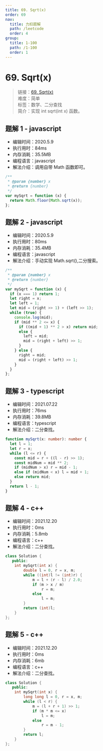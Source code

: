 ```yaml
---
title: 69. Sqrt(x)
order: 69
nav:
  title: 力扣题解
  path: /leetcode
  order: 4
group:
  title: 1-100
  path: /1-100
  order: 1
---
```


# 69. Sqrt(x)

> 链接：[69. Sqrt(x)](https://leetcode-cn.com/problems/sqrtx/)  
> 难度：简单  
> 标签：数学、二分查找  
> 简介：实现 int sqrt(int x) 函数。

## 题解 1 - javascript

- 编辑时间：2020.5.9
- 执行用时：84ms
- 内存消耗：35.5MB
- 编程语言：javascript
- 解法介绍：调用自带 Math 函数即可。

```javascript
/**
 * @param {number} x
 * @return {number}
 */
var mySqrt = function (x) {
  return Math.floor(Math.sqrt(x));
};
```

## 题解 2 - javascript

- 编辑时间：2020.5.9
- 执行用时：80ms
- 内存消耗：35.4MB
- 编程语言：javascript
- 解法介绍：手动实现 Math.sqrt(),二分搜索。

```javascript
/**
 * @param {number} x
 * @return {number}
 */
var mySqrt = function (x) {
  if (x === 1) return 1;
  let right = x;
  let left = 1;
  let mid = (right >> 1) + (left >> 1);
  while (true) {
    console.log(mid);
    if (mid ** 2 <= x) {
      if ((mid + 1) ** 2 > x) return mid;
      else {
        left = mid;
        mid = (right + left) >> 1;
      }
    } else {
      right = mid;
      mid = (right + left) >> 1;
    }
  }
};
```

## 题解 3 - typescript

- 编辑时间：2021.07.22
- 执行用时：76ms
- 内存消耗：39.8MB
- 编程语言：typescript
- 解法介绍：二分查找。

```typescript
function mySqrt(x: number): number {
  let l = 1;
  let r = x;
  while (l <= r) {
    const mid = r + ((l - r) >> 1);
    const midNum = mid ** 2;
    if (midNum > x) r = mid - 1;
    else if (midNum < x) l = mid + 1;
    else return mid;
  }
  return l - 1;
}
```

## 题解 4 - c++

- 编辑时间：2021.12.20
- 执行用时：0ms
- 内存消耗：5.8mb
- 编程语言：c++
- 解法介绍：二分查找。

```c++
class Solution {
   public:
    int mySqrt(int x) {
        double l = 0, r = x, m;
        while ((int)l != (int)r) {
            m = l + (r - l) / 2.0;
            if (m > x / m)
                r = m;
            else
                l = m;
        }
        return (int)l;
    }
};
```

## 题解 5 - c++

- 编辑时间：2021.12.20
- 执行用时：0ms
- 内存消耗：6mb
- 编程语言：c++
- 解法介绍：二分查找。

```c++
class Solution {
   public:
    int mySqrt(int x) {
        long long l = 0, r = x, m;
        while (l < r) {
            m = (l + r + 1) >> 1;
            if (m * m <= x)
                l = m;
            else
                r = m - 1;
        }
        return l;
    }
};
```
